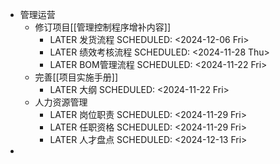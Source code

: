 - 管理运营
	- 修订项目[[管理控制程序增补内容]]
		- LATER 发货流程
		  SCHEDULED: <2024-12-06 Fri>
		- LATER 绩效考核流程
		  SCHEDULED: <2024-11-28 Thu>
		- LATER BOM管理流程
		  SCHEDULED: <2024-11-22 Fri>
	- 完善[[项目实施手册]]
		- LATER 大纲
		  SCHEDULED: <2024-11-22 Fri>
	- 人力资源管理
		- LATER 岗位职责
		  SCHEDULED: <2024-11-29 Fri>
		- LATER 任职资格
		  SCHEDULED: <2024-11-29 Fri>
		- LATER 人才盘点
		  SCHEDULED: <2024-12-13 Fri>
-